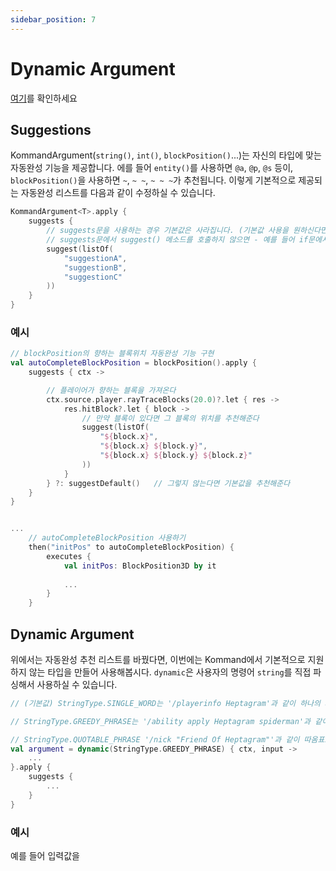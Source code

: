 ```yaml
---
sidebar_position: 7
---
```


# Dynamic Argument

[여기](https://github.com/monun/kommand/blob/master/kommand-plugin/src/main/kotlin/io/github/monun/kommand/plugin/KommandPlugin.kt)를 확인하세요

## Suggestions
KommandArgument(`string()`, `int()`, `blockPosition()`...)는 자신의 타입에 맞는 자동완성 기능을 제공합니다. 에를 들어 `entity()`를 사용하면 `@a`, `@p`, `@s` 등이, `blockPosition()`을 사용하면 `~`, `~ ~`, `~ ~ ~`가 추천됩니다. 이렇게 기본적으로 제공되는 자동완성 리스트를 다음과 같이 수정하실 수 있습니다.
```kotlin
KommandArgument<T>.apply {
    suggests {
        // suggests문을 사용하는 경우 기본값은 사라집니다. (기본값 사용을 원하신다면 suggestDefault()를 호출하세요)
        // suggests문에서 suggest() 메소드를 호출하지 않으면 - 예를 들어 if문에서만 suggests를 호출하는 경우 - 아무것도 추천되지 않습니다.
        suggest(listOf(
            "suggestionA",
            "suggestionB",
            "suggestionC"
        ))
    }
}
```

### 예시
```kotlin
// blockPosition의 향하는 블록위치 자동완성 기능 구현
val autoCompleteBlockPosition = blockPosition().apply {
    suggests { ctx ->

        // 플레이어가 향하는 블록을 가져온다
        ctx.source.player.rayTraceBlocks(20.0)?.let { res ->
            res.hitBlock?.let { block ->
                // 만약 블록이 있다면 그 블록의 위치를 추천해준다
                suggest(listOf(
                    "${block.x}",
                    "${block.x} ${block.y}",
                    "${block.x} ${block.y} ${block.z}"
                ))
            }
        } ?: suggestDefault()   // 그렇지 않는다면 기본값을 추천해준다
    }
}


...
    // autoCompleteBlockPosition 사용하기
    then("initPos" to autoCompleteBlockPosition) {
        executes {
            val initPos: BlockPosition3D by it
            
            ...
        }
    }
```

## Dynamic Argument
위에서는 자동완성 추천 리스트를 바꿨다면, 이번에는 Kommand에서 기본적으로 지원하지 않는 타입을 만들어 사용해봅시다. `dynamic`은 사용자의 명령어 `string`를 직접 파싱해서 사용하실 수 있습니다. 
```kotlin
// (기본값) StringType.SINGLE_WORD는 '/playerinfo Heptagram'과 같이 하나의 argument를 사용하실 수 있고, 이 같은 경우, `input`인수는 'Heptagram'를 반환합니다. 

// StringType.GREEDY_PHRASE는 '/ability apply Heptagram spiderman'과 같이 여러개의 argument를 사용하실 수 있고, 이 같은 경우, `input`인수는 'apply Heptagram spiderman'를 반환합니다. 

// StringType.QUOTABLE_PHRASE '/nick "Friend Of Heptagram"'과 같이 따옴표로 둘러쌓인 하나의 argument를 사용하실 수 있고, 이 같은 경우, `input`인수는 'Friend Of Heptagram'을 반환합니다. 
val argument = dynamic(StringType.GREEDY_PHRASE) { ctx, input ->
    ...
}.apply {
    suggests {
        ...
    }
}
```


### 예시
예를 들어 입력값을 